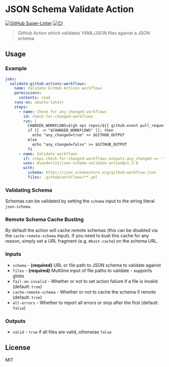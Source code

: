 # JSON Schema Validate Action

[![GitHub Super-Linter](https://github.com/dsanders11/json-schema-validate-action/actions/workflows/linter.yml/badge.svg)](https://github.com/super-linter/super-linter)
[![CI](https://github.com/dsanders11/json-schema-validate-action/actions/workflows/ci.yml/badge.svg)](https://github.com/dsanders11/json-schema-validate-action/actions/workflows/ci.yml)

> GitHub Action which validates YAML/JSON files against a JSON schema

## Usage

### Example

```yaml
jobs:
  validate-github-actions-workflows:
    name: Validate GitHub Actions workflows
    permissions:
      contents: read
    runs-on: ubuntu-latest
    steps:
      - name: Check for any changed workflows
        id: check-for-changed-workflows
        run: |
          CHANGED_WORKFLOWS=$(gh api repos/${{ github.event.pull_request.base.repo.full_name }}/pulls/${{ github.event.pull_request.number }}/files --jq '.[] | select((.filename | match("^.github/workflows/.*.yml$")) and (.status != "removed")) | .filename')
          if [[ -n "$CHANGED_WORKFLOWS" ]]; then
            echo "any_changed=true" >> $GITHUB_OUTPUT
          else
            echo "any_changed=false" >> $GITHUB_OUTPUT
          fi
      - name: Validate workflows
        if: steps.check-for-changed-workflows.outputs.any_changed == 'true'
        uses: dsanders11/json-schema-validate-action@v1.3.0
        with:
          schema: https://json.schemastore.org/github-workflow.json
          files: .github/workflows/**.yml
```

### Validating Schema

Schemas can be validated by setting the `schema` input to the string literal
`json-schema`.

### Remote Schema Cache Busting

By default the action will cache remote schemas (this can be disabled via the
`cache-remote-schema` input). If you need to bust this cache for any reason,
simply set a URL fragment (e.g. `#bust-cache`) on the schema URL.

### Inputs

- `schema` - **(required)** URL or file path to JSON schema to validate against
- `files` - **(required)** Multiline input of file paths to validate - supports
  globs
- `fail-on-invalid` - Whether or not to set action failure if a file is invalid
  (default: `true`)
- `cache-remote-schema` - Whether or not to cache the schema if remote (default:
  `true`)
- `all-errors` - Whether to report all errors or stop after the first (default:
  `false`)

### Outputs

- `valid` - `true` if all files are valid, otherwise `false`

## License

MIT
